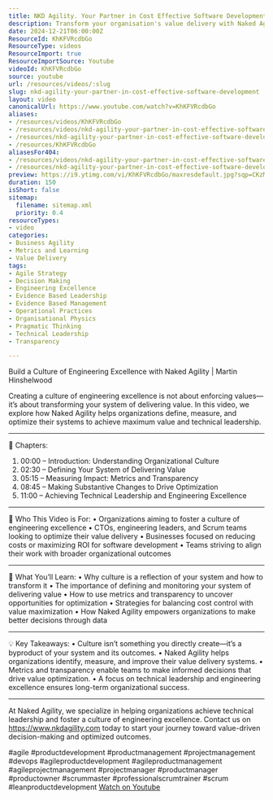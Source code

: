 ```yaml
---
title: NKD Agility. Your Partner in Cost Effective Software Development
description: Transform your organisation's value delivery with Naked Agility. Discover strategies for engineering excellence and cost-effective software development.
date: 2024-12-21T06:00:00Z
ResourceId: KhKFVRcdbGo
ResourceType: videos
ResourceImport: true
ResourceImportSource: Youtube
videoId: KhKFVRcdbGo
source: youtube
url: /resources/videos/:slug
slug: nkd-agility-your-partner-in-cost-effective-software-development
layout: video
canonicalUrl: https://www.youtube.com/watch?v=KhKFVRcdbGo
aliases:
- /resources/videos/KhKFVRcdbGo
- /resources/videos/nkd-agility-your-partner-in-cost-effective-software-development
- /resources/nkd-agility-your-partner-in-cost-effective-software-development
- /resources/KhKFVRcdbGo
aliasesFor404:
- /resources/videos/nkd-agility-your-partner-in-cost-effective-software-development
- /resources/nkd-agility-your-partner-in-cost-effective-software-development
preview: https://i9.ytimg.com/vi/KhKFVRcdbGo/maxresdefault.jpg?sqp=CKzMp7oG&rs=AOn4CLCRuKU6K3gPE5C6uZZipWu40oSNPg
duration: 150
isShort: false
sitemap:
  filename: sitemap.xml
  priority: 0.4
resourceTypes:
- video
categories:
- Business Agility
- Metrics and Learning
- Value Delivery
tags:
- Agile Strategy
- Decision Making
- Engineering Excellence
- Evidence Based Leadership
- Evidence Based Management
- Operational Practices
- Organisational Physics
- Pragmatic Thinking
- Technical Leadership
- Transparency

---
```

 Build a Culture of Engineering Excellence with Naked Agility | Martin Hinshelwood

Creating a culture of engineering excellence is not about enforcing values—it’s about transforming your system of delivering value. In this video, we explore how Naked Agility helps organizations define, measure, and optimize their systems to achieve maximum value and technical leadership.
________________________________________
📌 Chapters:
1. 00:00 – Introduction: Understanding Organizational Culture
2. 02:30 – Defining Your System of Delivering Value
3. 05:15 – Measuring Impact: Metrics and Transparency
4. 08:45 – Making Substantive Changes to Drive Optimization
5. 11:00 – Achieving Technical Leadership and Engineering Excellence
________________________________________
🎯 Who This Video is For:
• Organizations aiming to foster a culture of engineering excellence
• CTOs, engineering leaders, and Scrum teams looking to optimize their value delivery
• Businesses focused on reducing costs or maximizing ROI for software development
• Teams striving to align their work with broader organizational outcomes
________________________________________
📖 What You’ll Learn:
• Why culture is a reflection of your system and how to transform it
• The importance of defining and monitoring your system of delivering value
• How to use metrics and transparency to uncover opportunities for optimization
• Strategies for balancing cost control with value maximization
• How Naked Agility empowers organizations to make better decisions through data
________________________________________
💡 Key Takeaways:
• Culture isn’t something you directly create—it’s a byproduct of your system and its outcomes.
• Naked Agility helps organizations identify, measure, and improve their value delivery systems.
• Metrics and transparency enable teams to make informed decisions that drive value optimization.
• A focus on technical leadership and engineering excellence ensures long-term organizational success.
________________________________________
At Naked Agility, we specialize in helping organizations achieve technical leadership and foster a culture of engineering excellence. Contact us on https://www.nkdagility.com today to start your journey toward value-driven decision-making and optimized outcomes.

#agile #productdevelopment #productmanagement #projectmanagement #devops #agileproductdevelopment #agileproductmanagement #agileprojectmanagement #projectmanager #productmanager #productowner #scrummaster #professionalscrumtrainer #scrum #leanproductdevelopment 
 [Watch on Youtube](https://www.youtube.com/watch?v=KhKFVRcdbGo)
